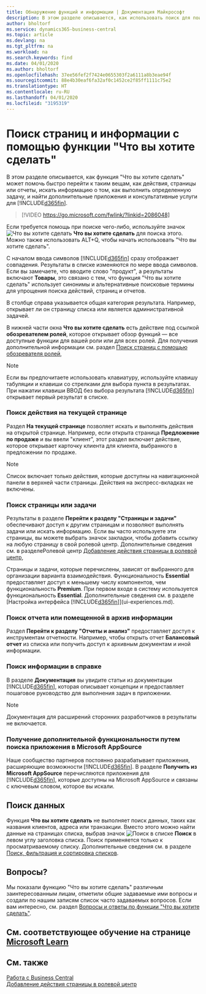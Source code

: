 ```yaml
---
title: Обнаружение функций и информации | Документация Майкрософт
description: В этом разделе описывается, как использовать поиск для поиска действий, страниц, отчетов, документации и данных, а также других приложений и консультативных служб.
author: bholtorf
ms.service: dynamics365-business-central
ms.topic: article
ms.devlang: na
ms.tgt_pltfrm: na
ms.workload: na
ms.search.keywords: find
ms.date: 04/01/2020
ms.author: bholtorf
ms.openlocfilehash: 37ee56fef2f7424e0655303f2a6111a8b3eae94f
ms.sourcegitcommit: 88e4b30eaf6fa32af0c1452ce2f85ff1111c75e2
ms.translationtype: HT
ms.contentlocale: ru-RU
ms.lasthandoff: 04/01/2020
ms.locfileid: "3195319"
---
```

# <a name="finding-pages-and-information-with-tell-me"></a>Поиск страниц и информации с помощью функции "Что вы хотите сделать"  
В этом разделе описывается, как функция "Что вы хотите сделать" может помочь быстро перейти к таким вещам, как действия, страницы или отчеты, искать информацию о том, как выполнить определенную задачу, и найти дополнительные приложения и консультативные услуги для [!INCLUDE[d365fin](includes/d365fin_md.md)].  


> [!VIDEO https://go.microsoft.com/fwlink/?linkid=2086048]

Если требуется помощь при поиске чего-либо, используйте значок ![Что вы хотите сделать](media/ui-search/search.png "Поиск страницы или отчета") **Что вы хотите сделать** для поиска этого. Можно также использовать ALT+Q, чтобы начать использовать "Что вы хотите сделать".

С началом ввода символов [!INCLUDE[d365fin](includes/d365fin_md.md)] сразу отображает совпадения. Результаты в списке изменяются по мере ввода символов. Если вы замечаете, что вводите слово "продукт", а результаты включают **Товары**, это связано с тем, что функция "Что вы хотите сделать" использует синонимы и альтернативные поисковые термины для упрощения поиска действий, страниц и отчетов.

В столбце справа указывается общая категория результата. Например, открывает ли он страницу списка или является административной задачей.  

В нижней части окна **Что вы хотите сделать** есть действие под ссылкой **обозревателем ролей**, которое открывает обзор функций — все доступные функции для вашей роли или для всех ролей. Для получения дополнительной информации см. раздел [Поиск страниц с помощью обозревателя ролей](ui-role-explorer.md),

> [!NOTE]  
>   Если вы предпочитаете использовать клавиатуру, используйте клавишу табуляции и клавиши со стрелками для выбора пункта в результатах. При нажатии клавиши ВВОД без выбора результата [!INCLUDE[d365fin](includes/d365fin_md.md)] открывает первый результат в списке.

### <a name="finding-an-action-on-the-current-page"></a>Поиск действия на текущей странице
Раздел **На текущей странице** позволяет искать и выполнять действия на открытой странице. Например, если открыта страница **Предложение по продаже** и вы ввели "клиент", этот раздел включает действие, которое открывает карточку клиента для клиента, выбранного в предложении по продаже.

> [!NOTE]  
>   Список включает только действия, которые доступны на навигационной панели в верхней части страницы. Действия на экспресс-вкладках не включены.  

### <a name="finding-a-page-or-a-task"></a>Поиск страницы или задачи
Результаты в разделе **Перейти к разделу "Страницы и задачи"** обеспечивают доступ к другим страницам и позволяют выполнять задачи или искать информацию. Если вы часто используете эти страницы, вы можете выбрать значок закладки, чтобы добавить ссылку на любую страницу в свой ролевой центр. Дополнительные сведения см. в разделеРолевой центр [Добавление действия страницы в ролевой центр](ui-bookmarks.md),

Страницы и задачи, которые перечислены, зависят от выбранного для организации варианта взаимодействия. Функциональность **Essential** предоставляет доступ к меньшему числу компонентов, чем функциональность **Premium**. При первом входе в систему используется функциональность **Essential**. Дополнительные сведения см. в разделе [Настройка интерфейса [!INCLUDE[d365fin](includes/d365fin_md.md)]](ui-experiences.md).

### <a name="finding-a-report-or-archived-information"></a>Поиск отчета или помещенной в архив информации
Раздел **Перейти к разделу "Отчеты и анализ"** предоставляет доступ к инструментам отчетности. Например, чтобы открыть отчет **Балансовый отчет** из списка или получить доступ к архивным документам и иной информации.  

### <a name="finding-information-in-the-help"></a>Поиск информации в справке
В разделе **Документация** вы увидите статьи из документации [!INCLUDE[d365fin](includes/d365fin_md.md)], которая описывает концепции и предоставляет пошаговое руководство для выполнения задач в приложении.    

> [!NOTE]  
> Документация для расширений сторонних разработчиков в результаты не включается.

### <a name="getting-more-functionality-by-finding-an-app-on-microsoft-appsource"></a>Получение дополнительной функциональности путем поиска приложения в Microsoft AppSource
Наше сообщество партнеров постоянно разрабатывает приложения, расширяющие возможности [!INCLUDE[d365fin](includes/d365fin_md.md)]. В разделе **Получить из Microsoft AppSource** перечисляются приложения для [!INCLUDE[d365fin](includes/d365fin_md.md)], которые доступны на Microsoft AppSource и связаны с ключевым словом, которое вы искали.

## <a name="searching-for-data"></a>Поиск данных
Функция **Что вы хотите сделать** не выполняет поиск данных, таких как названия клиентов, адреса или транзакции. Вместо этого можно найти данные на страницах списка, выбрав значок ![Поиск в списке](media/ui-search/search-list.png "Значок поиска в списке") **Поиск** в левом углу заголовка списка. Поиск применяется только к просматриваемому списку. Дополнительные сведения см. в разделе [Поиск, фильтрация и сортировка списков](ui-enter-criteria-filters.md).

## <a name="questions"></a>Вопросы?
Мы показали функцию "Что вы хотите сделать" различным заинтересованным лицам, отметили общие задаваемые ими вопросы и создали по нашим записям список часто задаваемых вопросов. Если вам интересно, см. раздел [Вопросы и ответы по функции "Что вы хотите сделать"](ui-search-faq.md).

## <a name="see-related-training-at-microsoft-learn"></a>См. соответствующее обучение на странице [Microsoft Learn](/learn/modules/user-interface-dynamics-365-business-central/index)

## <a name="see-also"></a>См. также
[Работа с Business Central](ui-work-product.md)  
[Добавление действия страницы в ролевой центр](ui-bookmarks.md)
